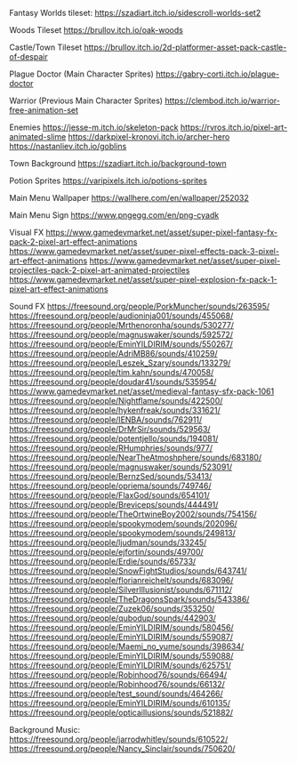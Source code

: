 Fantasy Worlds tileset:
https://szadiart.itch.io/sidescroll-worlds-set2

Woods Tileset
https://brullov.itch.io/oak-woods

Castle/Town Tileset
https://brullov.itch.io/2d-platformer-asset-pack-castle-of-despair

Plague Doctor (Main Character Sprites)
https://gabry-corti.itch.io/plague-doctor

Warrior (Previous Main Character Sprites)
https://clembod.itch.io/warrior-free-animation-set

Enemies
https://jesse-m.itch.io/skeleton-pack
https://rvros.itch.io/pixel-art-animated-slime
https://darkpixel-kronovi.itch.io/archer-hero
https://nastanliev.itch.io/goblins

Town Background
https://szadiart.itch.io/background-town

Potion Sprites
https://varipixels.itch.io/potions-sprites

Main Menu Wallpaper
https://wallhere.com/en/wallpaper/252032

Main Menu Sign
https://www.pngegg.com/en/png-cyadk

Visual FX
https://www.gamedevmarket.net/asset/super-pixel-fantasy-fx-pack-2-pixel-art-effect-animations
https://www.gamedevmarket.net/asset/super-pixel-effects-pack-3-pixel-art-effect-animations
https://www.gamedevmarket.net/asset/super-pixel-projectiles-pack-2-pixel-art-animated-projectiles
https://www.gamedevmarket.net/asset/super-pixel-explosion-fx-pack-1-pixel-art-effect-animations

Sound FX
https://freesound.org/people/PorkMuncher/sounds/263595/
https://freesound.org/people/audioninja001/sounds/455068/
https://freesound.org/people/Mrthenoronha/sounds/530277/
https://freesound.org/people/magnuswaker/sounds/592572/
https://freesound.org/people/EminYILDIRIM/sounds/550267/
https://freesound.org/people/AdriMB86/sounds/410259/
https://freesound.org/people/Leszek_Szary/sounds/133279/
https://freesound.org/people/tim.kahn/sounds/470058/
https://freesound.org/people/doudar41/sounds/535954/
https://www.gamedevmarket.net/asset/medieval-fantasy-sfx-pack-1061
https://freesound.org/people/Nightflame/sounds/422500/
https://freesound.org/people/hykenfreak/sounds/331621/
https://freesound.org/people/IENBA/sounds/762911/
https://freesound.org/people/DrMrSir/sounds/529563/
https://freesound.org/people/potentjello/sounds/194081/
https://freesound.org/people/RHumphries/sounds/977/
https://freesound.org/people/NearTheAtmoshphere/sounds/683180/
https://freesound.org/people/magnuswaker/sounds/523091/
https://freesound.org/people/BernzSed/sounds/53413/
https://freesound.org/people/opriema/sounds/749746/
https://freesound.org/people/FlaxGod/sounds/654101/
https://freesound.org/people/Breviceps/sounds/444491/
https://freesound.org/people/TheOrtwineBoy2002/sounds/754156/
https://freesound.org/people/spookymodem/sounds/202096/
https://freesound.org/people/spookymodem/sounds/249813/
https://freesound.org/people/ljudman/sounds/33245/
https://freesound.org/people/ejfortin/sounds/49700/
https://freesound.org/people/Erdie/sounds/65733/
https://freesound.org/people/SnowFightStudios/sounds/643741/
https://freesound.org/people/florianreichelt/sounds/683096/
https://freesound.org/people/SilverIllusionist/sounds/671112/
https://freesound.org/people/TheDragonsSpark/sounds/543386/
https://freesound.org/people/Zuzek06/sounds/353250/
https://freesound.org/people/qubodup/sounds/442903/
https://freesound.org/people/EminYILDIRIM/sounds/580456/
https://freesound.org/people/EminYILDIRIM/sounds/559087/
https://freesound.org/people/Maemi_no_yume/sounds/398634/
https://freesound.org/people/EminYILDIRIM/sounds/559088/
https://freesound.org/people/EminYILDIRIM/sounds/625751/
https://freesound.org/people/Robinhood76/sounds/66494/
https://freesound.org/people/Robinhood76/sounds/66132/
https://freesound.org/people/test_sound/sounds/464266/
https://freesound.org/people/EminYILDIRIM/sounds/610135/
https://freesound.org/people/opticaillusions/sounds/521882/

Background Music:
https://freesound.org/people/jarrodwhitley/sounds/610522/
https://freesound.org/people/Nancy_Sinclair/sounds/750620/
